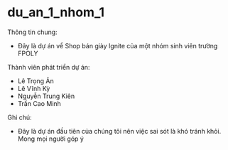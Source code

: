 # du_an_1_nhom_1

Thông tin chung:
- Đây là dự án về Shop bán giày Ignite của một nhóm sinh viên trường FPOLY

Thành viên phát triển dự án:
- Lê Trọng Ân
- Lê Vĩnh Kỳ
- Nguyễn Trung Kiên
- Trần Cao Minh

Ghi chú:
- Đây là dự án đầu tiên của chúng tôi nên việc sai sót là khó tránh khỏi. Mong mọi người góp ý
